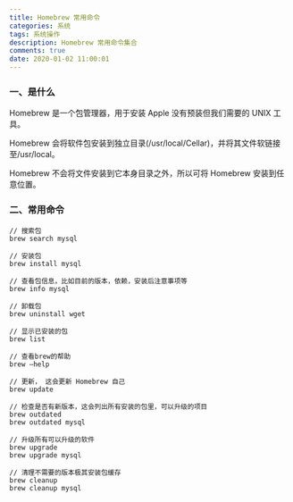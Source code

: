 ```yaml
---
title: Homebrew 常用命令
categories: 系统
tags: 系统操作
description: Homebrew 常用命令集合
comments: true
date: 2020-01-02 11:00:01
---
```


### 一、是什么

Homebrew 是一个包管理器，用于安装 Apple 没有预装但我们需要的 UNIX 工具。

Homebrew 会将软件包安装到独立目录(/usr/local/Cellar)，并将其文件软链接至/usr/local。

Homebrew 不会将文件安装到它本身目录之外，所以可将 Homebrew 安装到任意位置。

### 二、常用命令

```brew
// 搜索包
brew search mysql

// 安装包
brew install mysql

// 查看包信息，比如目前的版本，依赖，安装后注意事项等
brew info mysql

// 卸载包
brew uninstall wget

// 显示已安装的包
brew list

// 查看brew的帮助
brew –help

// 更新， 这会更新 Homebrew 自己
brew update

// 检查是否有新版本，这会列出所有安装的包里，可以升级的项目
brew outdated
brew outdated mysql

// 升级所有可以升级的软件
brew upgrade
brew upgrade mysql

// 清理不需要的版本极其安装包缓存
brew cleanup
brew cleanup mysql
```
